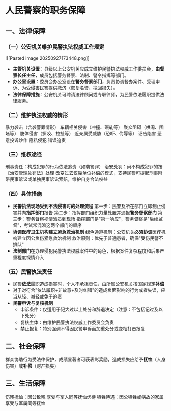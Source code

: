 # 人民警察的职务保障
## 一、法律保障
### （一）公安机关维护⺠警执法权威⼯作规定
![[Pasted image 20250927173448.png]]
- **主管机关设置**：县级以上公安机关应成⽴维护⺠警执法权威⼯作委员会，**由督察⻓任主任**，成员包括警务督察、法制、警令指挥等部⻔。
- **办公室设置**：委员会办公室设在**警务督察部⻔**，负责协调督办案件、受理申诉、为受侵害⺠警提供救济（恢复名誉、挽回损失）。
- **法律保障措施**：公安机关可聘请法律顾问或专职律师，为⺠警依法履职提供法律服务。
### （二）维护执法权威的情形
暴⼒袭击（含袭警罪情形）
⻋辆相关侵害（冲撞、碾轧等）
聚众阻碍（哄闹、围堵等）
肢体侵害（撕咬、拉扯等）
近亲属受威胁（恐吓、侮辱等）
诬告陷害
恶意投诉炒作
隐私侵犯
错误追责
### （三）维权途径
刑事责任：构成犯罪的行为依法追责（如袭警罪）
治安处罚：尚不构成犯罪的按《治安管理处罚法》处理
改变过去仅靠单位补偿的模式，支持⺠警可提起刑事附带⺠事诉讼或单独⺠事诉讼索赔，维护自身合法权益
### （四）具体措施
- **民警执法现场受到不法侵害时的处理流程** 
	第一步：民警及所在部门立即制止侵害并向**指挥部门**报告
	第二步：指挥部门组织力量处置并通报**警务督察部门**
	第三步：警务督察视情派员到现场
	指挥部门是"第一响应"，警务督察是"后续监督"，考试常混淆这两个部门的顺序
- **协调医疗卫生机构建立紧急救治机制** 
	绿色通道机制：公安机关**必须协调**医疗机构建立因公负伤紧急救治机制
	救治原则：优先于普通患者，确保"受伤民警不排队"
- **法制部门**在办理侵犯民警执法权威案件中的角色，根据案件复杂程度和后果严重程度视情介入
### （五）民警执法责任
- 民警**依法**履职造成损害时，个人不承担责任，由所属公安机关按国家规定**补偿**
- 对于对符合"依法履职+非故意+及时纠错"的造成负面影响的行为或者失误，应当从轻、减轻或免于追责
- **民警申诉与复核机制**
	- 申诉条件：仅适用于记大过以上处分和辞退决定（注意：不包括记过及以下处分）
	- 复核主体：由维护民警执法权威工作委员会负责
	- 禁止报复：特别强调不得因民警申诉而加重处分或变相打击报复
## 二、社会保障
群众协助行为受法律保护，成绩显著者可获表彰奖励，造成损失应给予**抚恤**（人身伤害）或**补偿**（财产损失）
## 三、生活保障
伤残抚恤：因公致残  享受与军人同等抚恤优待
牺牲待遇：因公牺牲或病故的家属享受与军属同等抚恤